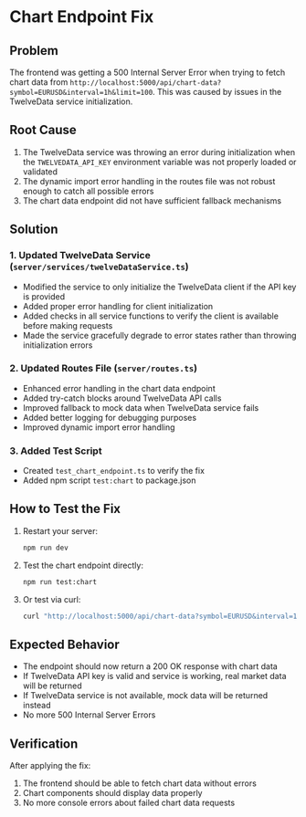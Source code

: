 # Chart Endpoint Fix

## Problem

The frontend was getting a 500 Internal Server Error when trying to fetch chart data from `http://localhost:5000/api/chart-data?symbol=EURUSD&interval=1h&limit=100`. This was caused by issues in the TwelveData service initialization.

## Root Cause

1. The TwelveData service was throwing an error during initialization when the `TWELVEDATA_API_KEY` environment variable was not properly loaded or validated
2. The dynamic import error handling in the routes file was not robust enough to catch all possible errors
3. The chart data endpoint did not have sufficient fallback mechanisms

## Solution

### 1. Updated TwelveData Service (`server/services/twelveDataService.ts`)

- Modified the service to only initialize the TwelveData client if the API key is provided
- Added proper error handling for client initialization
- Added checks in all service functions to verify the client is available before making requests
- Made the service gracefully degrade to error states rather than throwing initialization errors

### 2. Updated Routes File (`server/routes.ts`)

- Enhanced error handling in the chart data endpoint
- Added try-catch blocks around TwelveData API calls
- Improved fallback to mock data when TwelveData service fails
- Added better logging for debugging purposes
- Improved dynamic import error handling

### 3. Added Test Script

- Created `test_chart_endpoint.ts` to verify the fix
- Added npm script `test:chart` to package.json

## How to Test the Fix

1. Restart your server:
   ```bash
   npm run dev
   ```

2. Test the chart endpoint directly:
   ```bash
   npm run test:chart
   ```

3. Or test via curl:
   ```bash
   curl "http://localhost:5000/api/chart-data?symbol=EURUSD&interval=1h&limit=100"
   ```

## Expected Behavior

- The endpoint should now return a 200 OK response with chart data
- If TwelveData API key is valid and service is working, real market data will be returned
- If TwelveData service is not available, mock data will be returned instead
- No more 500 Internal Server Errors

## Verification

After applying the fix:
1. The frontend should be able to fetch chart data without errors
2. Chart components should display data properly
3. No more console errors about failed chart data requests